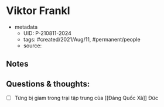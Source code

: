 # Viktor Frankl

- metadata
	- UID: P-210811-2024
	- tags: #created/2021/Aug/11, #permanent/people 
	- source: 

## Notes


## Questions & thoughts:
- [ ] Từng bị giam trong trại tập trung của [[Đảng Quốc Xã]] Đức
